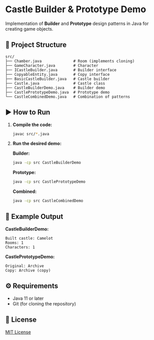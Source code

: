 # Castle Builder & Prototype Demo

Implementation of **Builder** and **Prototype** design patterns in Java for creating game objects.

## 📁 Project Structure
```
src/
├── Chamber.java              # Room (implements cloning)
├── GameCharacter.java        # Character
├── ICastleBuilder.java       # Builder interface
├── CopyableEntity.java       # Copy interface
├── BasicCastleBuilder.java   # Castle builder
├── Castle.java               # Castle class
├── CastleBuilderDemo.java    # Builder demo
├── CastlePrototypeDemo.java  # Prototype demo
└── CastleCombinedDemo.java   # Combination of patterns
```

## ▶️ How to Run

1. **Compile the code:**
   ```bash
   javac src/*.java
   ```

2. **Run the desired demo:**
   
   **Builder:**
   ```bash
   java -cp src CastleBuilderDemo
   ```
   
   **Prototype:**
   ```bash
   java -cp src CastlePrototypeDemo
   ```
   
   **Combined:**
   ```bash
   java -cp src CastleCombinedDemo
   ```

## 📜 Example Output

**CastleBuilderDemo:**
```
Built castle: Camelot
Rooms: 1
Characters: 1
```

**CastlePrototypeDemo:**
```
Original: Archive
Copy: Archive (copy)
```

## ⚙️ Requirements
- Java 11 or later
- Git (for cloning the repository)

## 📄 License
[MIT License](LICENSE)

